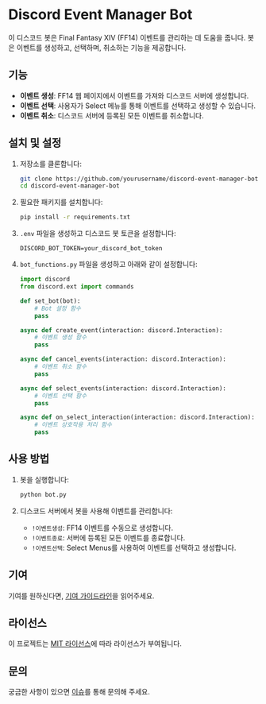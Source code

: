 # Discord Event Manager Bot

이 디스코드 봇은 Final Fantasy XIV (FF14) 이벤트를 관리하는 데 도움을 줍니다. 봇은 이벤트를 생성하고, 선택하며, 취소하는 기능을 제공합니다.

## 기능

- **이벤트 생성**: FF14 웹 페이지에서 이벤트를 가져와 디스코드 서버에 생성합니다.
- **이벤트 선택**: 사용자가 Select 메뉴를 통해 이벤트를 선택하고 생성할 수 있습니다.
- **이벤트 취소**: 디스코드 서버에 등록된 모든 이벤트를 취소합니다.

## 설치 및 설정

1. 저장소를 클론합니다:
    ```sh
    git clone https://github.com/yourusername/discord-event-manager-bot.git
    cd discord-event-manager-bot
    ```

2. 필요한 패키지를 설치합니다:
    ```sh
    pip install -r requirements.txt
    ```

3. `.env` 파일을 생성하고 디스코드 봇 토큰을 설정합니다:
    ```plaintext
    DISCORD_BOT_TOKEN=your_discord_bot_token
    ```

4. `bot_functions.py` 파일을 생성하고 아래와 같이 설정합니다:
    ```python
    import discord
    from discord.ext import commands

    def set_bot(bot):
        # Bot 설정 함수
        pass

    async def create_event(interaction: discord.Interaction):
        # 이벤트 생성 함수
        pass

    async def cancel_events(interaction: discord.Interaction):
        # 이벤트 취소 함수
        pass

    async def select_events(interaction: discord.Interaction):
        # 이벤트 선택 함수
        pass

    async def on_select_interaction(interaction: discord.Interaction):
        # 이벤트 상호작용 처리 함수
        pass
    ```

## 사용 방법

1. 봇을 실행합니다:
    ```sh
    python bot.py
    ```

2. 디스코드 서버에서 봇을 사용해 이벤트를 관리합니다:
    - `!이벤트생성`: FF14 이벤트를 수동으로 생성합니다.
    - `!이벤트종료`: 서버에 등록된 모든 이벤트를 종료합니다.
    - `!이벤트선택`: Select Menus를 사용하여 이벤트를 선택하고 생성합니다.

## 기여

기여를 원하신다면, [기여 가이드라인](CONTRIBUTING.md)을 읽어주세요.

## 라이선스

이 프로젝트는 [MIT 라이선스](LICENSE)에 따라 라이선스가 부여됩니다.

## 문의

궁금한 사항이 있으면 [이슈](https://github.com/yourusername/discord-event-manager-bot/issues)를 통해 문의해 주세요.
